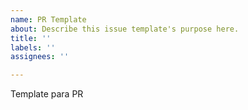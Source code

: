 ```yaml
---
name: PR Template
about: Describe this issue template's purpose here.
title: ''
labels: ''
assignees: ''

---
```


Template para PR
